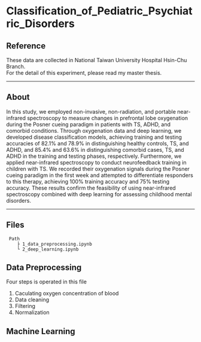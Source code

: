 # Classification_of_Pediatric_Psychiatric_Disorders

## Reference
These data are collected in National Taiwan University Hospital Hsin-Chu Branch.  
For the detail of this experiment, please read my master thesis.

---
## About
In this study, we employed non-invasive, non-radiation, and portable near-infrared spectroscopy to measure changes in prefrontal lobe oxygenation during the Posner cueing paradigm in patients with TS, ADHD, and comorbid conditions. Through oxygenation data and deep learning, we developed disease classification models, achieving training and testing accuracies of 82.1% and 78.9% in distinguishing healthy controls, TS, and ADHD, and 85.4% and 63.6% in distinguishing comorbid cases, TS, and ADHD in the training and testing phases, respectively. Furthermore, we applied near-infrared spectroscopy to conduct neurofeedback training in children with TS. We recorded their oxygenation signals during the Posner cueing paradigm in the first week and attempted to differentiate responders to this therapy, achieving 100\% training accuracy and 75\% testing accuracy. These results confirm the feasibility of using near-infrared spectroscopy combined with deep learning for assessing childhood mental disorders.

---
## Files
```
 Path
    ├ 1_data_preprocessing.ipynb
    └ 2_deep_learning.ipynb
```

## Data Preprocessing
Four steps is operated in this file
1. Caculating oxygen concentration of blood
2. Data cleaning
3. Filtering
4. Normalization

## Machine Learning
